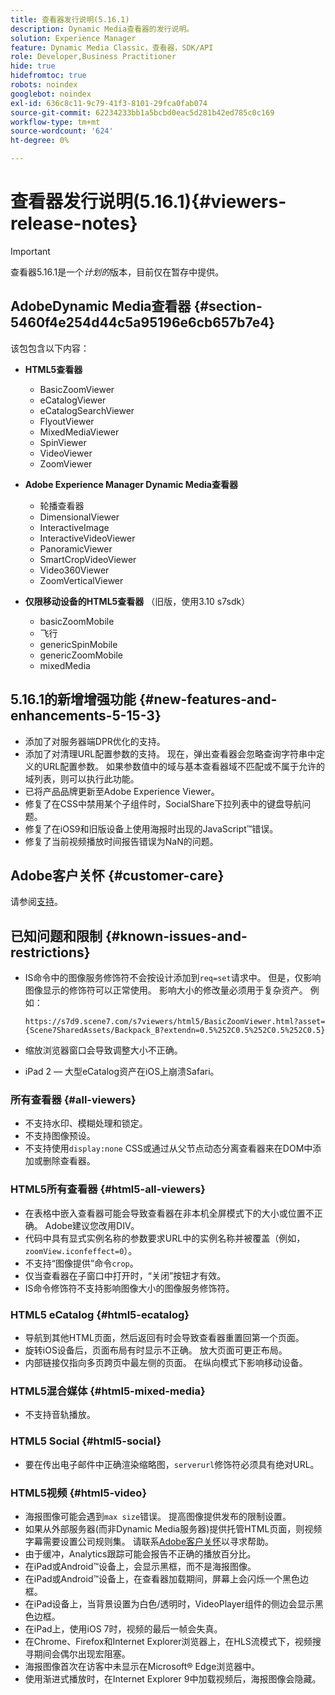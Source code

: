 ```yaml
---
title: 查看器发行说明(5.16.1)
description: Dynamic Media查看器的发行说明。
solution: Experience Manager
feature: Dynamic Media Classic，查看器，SDK/API
role: Developer,Business Practitioner
hide: true
hidefromtoc: true
robots: noindex
googlebot: noindex
exl-id: 636c8c11-9c79-41f3-8101-29fca0fab074
source-git-commit: 62234233bb1a5bcbd0eac5d281b42ed785c0c169
workflow-type: tm+mt
source-wordcount: '624'
ht-degree: 0%

---
```


# 查看器发行说明(5.16.1){#viewers-release-notes}

<!-- Updated April 06, 2021 for the 5.16.1 release-->

>[!IMPORTANT]
>
>查看器5.16.1是一个&#x200B;*计划的*&#x200B;版本，目前仅在暂存中提供。

## AdobeDynamic Media查看器 {#section-5460f4e254d44c5a95196e6cb657b7e4}

该包包含以下内容：

* **HTML5查看器**

   * BasicZoomViewer
   * eCatalogViewer
   * eCatalogSearchViewer
   * FlyoutViewer
   * MixedMediaViewer
   * SpinViewer
   * VideoViewer
   * ZoomViewer

* **Adobe Experience Manager Dynamic Media查看器**

   * 轮播查看器
   * DimensionalViewer
   * InteractiveImage
   * InteractiveVideoViewer
   * PanoramicViewer
   * SmartCropVideoViewer
   * Video360Viewer
   * ZoomVerticalViewer

* **仅限移动设备的HTML5查看器** （旧版，使用3.10 s7sdk）

   * basicZoomMobile
   * 飞行
   * genericSpinMobile
   * genericZoomMobile
   * mixedMedia

## 5.16.1的新增增强功能 {#new-features-and-enhancements-5-15-3}

* 添加了对服务器端DPR优化的支持。
* 添加了对清理URL配置参数的支持。 现在，弹出查看器会忽略查询字符串中定义的URL配置参数。 如果参数值中的域与基本查看器域不匹配或不属于允许的域列表，则可以执行此功能。
* 已将产品品牌更新至Adobe Experience Viewer。
* 修复了在CSS中禁用某个子组件时，SocialShare下拉列表中的键盘导航问题。
* 修复了在iOS9和旧版设备上使用海报时出现的JavaScript™错误。
* 修复了当前视频播放时间报告错误为NaN的问题。<!--  (CQ-4310148) -->

## Adobe客户关怀 {#customer-care}

请参阅[支持](https://experienceleague.adobe.com/docs/dynamic-media-classic/using/intro/support.html#intro)。

## 已知问题和限制 {#known-issues-and-restrictions}

* IS命令中的图像服务修饰符不会按设计添加到`req=set`请求中。 但是，仅影响图像显示的修饰符可以正常使用。 影响大小的修改量必须用于复杂资产。 例如：

   `https://s7d9.scene7.com/s7viewers/html5/BasicZoomViewer.html?asset= {Scene7SharedAssets/Backpack_B?extendn=0.5%252C0.5%252C0.5%252C0.5}`

* 缩放浏览器窗口会导致调整大小不正确。
* iPad 2 — 大型eCatalog资产在iOS上崩溃Safari。

### 所有查看器 {#all-viewers}

* 不支持水印、模糊处理和锁定。
* 不支持图像预设。
* 不支持使用`display:none` CSS或通过从父节点动态分离查看器来在DOM中添加或删除查看器。

### HTML5所有查看器 {#html5-all-viewers}

* 在表格中嵌入查看器可能会导致查看器在非本机全屏模式下的大小或位置不正确。 Adobe建议您改用DIV。
* 代码中具有显式实例名称的参数要求URL中的实例名称并被覆盖（例如，`zoomView.iconfeffect=0`）。
* 不支持“图像提供”命令`crop`。
* 仅当查看器在子窗口中打开时，“关闭”按钮才有效。
* IS命令修饰符不支持影响图像大小的图像服务修饰符。

### HTML5 eCatalog {#html5-ecatalog}

* 导航到其他HTML页面，然后返回有时会导致查看器重置回第一个页面。
* 旋转iOS设备后，页面布局有时显示不正确。 放大页面可更正布局。
* 内部链接仅指向多页跨页中最左侧的页面。 在纵向模式下影响移动设备。

### HTML5混合媒体 {#html5-mixed-media}

* 不支持音轨播放。

### HTML5 Social {#html5-social}

* 要在传出电子邮件中正确渲染缩略图，`serverurl`修饰符必须具有绝对URL。

### HTML5视频 {#html5-video}

* 海报图像可能会遇到`max size`错误。 提高图像提供发布的限制设置。
* 如果从外部服务器(而非Dynamic Media服务器)提供托管HTML页面，则视频字幕需要设置公司规则集。 请联系[Adobe客户关怀](https://experienceleague.adobe.com/docs/dynamic-media-classic/using/intro/support.html#intro)以寻求帮助。
* 由于缓冲，Analytics跟踪可能会报告不正确的播放百分比。
* 在iPad或Android™设备上，会显示黑框，而不是海报图像。
* 在iPad或Android™设备上，在查看器加载期间，屏幕上会闪烁一个黑色边框。
* 在iPad设备上，当背景设置为白色/透明时，VideoPlayer组件的侧边会显示黑色边框。
* 在iPad上，使用iOS 7时，视频的最后一帧会失真。
* 在Chrome、Firefox和Internet Explorer浏览器上，在HLS流模式下，视频搜寻期间会偶尔出现宏阻塞。
* 海报图像首次在访客中未显示在Microsoft® Edge浏览器中。
* 使用渐进式播放时，在Internet Explorer 9中加载视频后，海报图像会隐藏。
